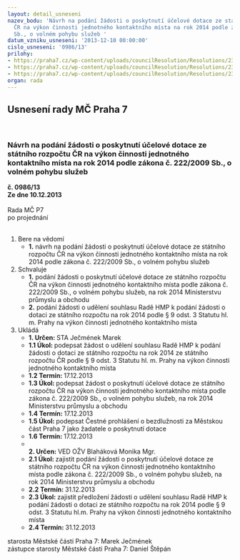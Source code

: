 ```yaml
---
layout: detail_usneseni
nazev_bodu: 'Návrh na podání žádosti o poskytnutí účelové dotace ze státního rozpočtu
  ČR na výkon činnosti jednotného kontaktního místa na rok 2014 podle zákona č. 222/2009
  Sb., o volném pohybu služeb '
datum_vzniku_usneseni: '2013-12-10 00:00:00'
cislo_usneseni: '0986/13'
prilohy:
- https://praha7.cz/wp-content/uploads/councilResolution/Resolutions/23395/65-13-bezdlu%c5%benost__2014.doc
- https://praha7.cz/wp-content/uploads/councilResolution/Resolutions/23395/65-13-dotacezadost2014.doc
- https://praha7.cz/wp-content/uploads/councilResolution/Resolutions/23395/65-13-dotacezadostr_hmp2014.doc
organ: rada
---
```

<div id="ucUsn_pList" class="usn">
	<span><h2>Usnesení rady MČ Praha 7 </h2>
<br></span><div class="standBody">
<span><h3>Návrh na podání žádosti o poskytnutí účelové dotace ze státního rozpočtu ČR na výkon činnosti jednotného kontaktního místa na rok 2014 podle zákona č. 222/2009 Sb., o volném pohybu služeb </h3></span><div class="center">
		<strong>č. 0986/13</strong><br>
	</div>
<div class="center">
		<strong>Ze dne 10.12.2013</strong><br><br>
	</div>Rada MČ P7<br> po projednání<br><br><ol>
<li>Bere na vědomí<ul><li>
<strong>1.</strong> návrh na podání žádosti o poskytnutí účelové dotace ze státního rozpočtu ČR na výkon činnosti jednotného kontaktního místa na rok 2014 podle zákona č. 222/2009 Sb., o volném pohybu služeb </li></ul>
</li>
<li>Schvaluje<ul>
<li>
<strong>1.</strong> podání žádosti o poskytnutí účelové dotace ze státního rozpočtu ČR  na výkon činnosti jednotného kontaktního místa podle zákona č.  222/2009 Sb., o volném pohybu služeb, na rok  2014 Ministerstvu průmyslu a obchodu</li>
<li>
<strong>2.</strong> podání žádosti   o udělení souhlasu Radě HMP k podání žádosti o dotaci ze státního rozpočtu na rok 2014 podle § 9 odst. 3 Statutu hl. m. Prahy na výkon činnosti  jednotného kontaktního místa</li>
</ul>
</li>
<li>Ukládá<ul>
<li>
<strong>1. Určen: </strong>STA Ječmének Marek</li>
<li>
<strong>1.1 Úkol: </strong>podepsat žádost  o udělení souhlasu Radě HMP k podání žádosti o dotaci ze státního rozpočtu na rok  2014    ze státního rozpočtu ČR podle § 9 odst. 3 Statutu hl. m. Prahy na výkon činnosti jednotného kontaktního místa  </li>
<li>
<strong>1.2 Termín: </strong>17.12.2013</li>
<li>
<strong>1.3 Úkol: </strong>podepsat žádost   o poskytnutí účelové dotace ze státního rozpočtu ČR  na výkon činnosti jednotného kontaktního místa podle zákona č.  222/2009 Sb., o volném pohybu služeb, na  rok 2014 Ministerstvu průmyslu a obchodu</li>
<li>
<strong>1.4 Termín: </strong>17.12.2013</li>
<li>
<strong>1.5 Úkol: </strong>podepsat Čestné prohlášení o bezdlužnosti za Městskou část Praha 7 jako žadatele o poskytnutí dotace</li>
<li>
<strong>1.6 Termín: </strong>17.12.2013</li>
<li>
<strong><br>2. Určen: </strong>VED OŽV Blaháková Monika Mgr.</li>
<li>
<strong>2.1 Úkol: </strong>zajistit podání žádosti o poskytnutí účelové dotace ze státního rozpočtu ČR  na výkon činnosti jednotného kontaktního místa podle zákona č. 222/2009 Sb., o volném pohybu služeb, na  rok  2014 Ministerstvu průmyslu a obchodu </li>
<li>
<strong>2.2 Termín: </strong>31.12.2013</li>
<li>
<strong>2.3 Úkol: </strong>zajistit předložení  žádosti o udělení souhlasu Radě HMP k podání žádosti o dotaci ze státního rozpočtu na rok 2014 podle § 9 odst. 3 Statutu hl.m. Prahy na výkon činnosti jednotného kontaktního místa</li>
<li>
<strong>2.4 Termín: </strong>31.12.2013</li>
</ul>
</li>
</ol>starosta Městské části Praha 7: Marek Ječmének<br>zástupce starosty Městské části Praha 7: Daniel Štěpán 
</div>
</div>